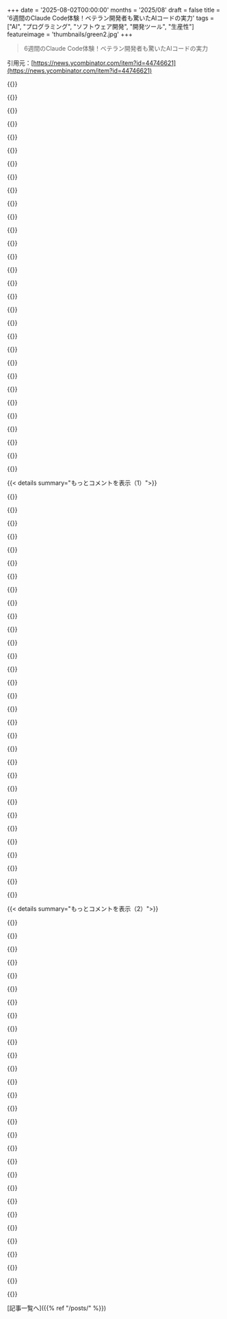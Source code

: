 +++
date = '2025-08-02T00:00:00'
months = '2025/08'
draft = false
title = '6週間のClaude Code体験！ベテラン開発者も驚いたAIコードの実力'
tags = ["AI", "プログラミング", "ソフトウェア開発", "開発ツール", "生産性"]
featureimage = 'thumbnails/green2.jpg'
+++

> 6週間のClaude Code体験！ベテラン開発者も驚いたAIコードの実力

引用元：[https://news.ycombinator.com/item?id=44746621](https://news.ycombinator.com/item?id=44746621)




{{<matomeQuote body="Claude Codeを2週間使ったけど、vibe coding懐疑派の俺も驚いたよ。使いこなすには適切な文脈やタスク分割を学ぶ必要があり、プログラミング知識は必須だ。25年の経験があるから、レビューや修正も容易。昔夢見た“コードを書かないプログラミング”が実現した感じ。Gemini CLIはClaude Codeに及ばないね。開発ツールに月＞100ドルなんて考えなかったけど、Maxプランへのアップグレードを真剣に検討中さ。" userName="lukaslalinsky" createdAt="2025/08/02 17:03:22" color="#ff5c5c">}}




{{<matomeQuote body="AIツールは、ジュニアを指導するシニア開発者向けだね。シニアからは、ジュニアがAIで遅くて不安定なコードを生成し、理解しないままPRすると聞く。俺にとっては、ボイラープレート生成やJSON変換、コードの問題点指摘が最適解。手書きコードのバグをデバッグ前に見つけられたこともあるよ。" userName="giancarlostoro" createdAt="2025/08/02 20:33:23" color="#ff5c5c">}}




{{<matomeQuote body="＞vibe coding懐疑派が驚くのは、多くの人がAIツールの期待値を極端に低く設定してるからだね。彼らはツールがゴミしか作らないと思ってるけど、実際に使ってみると低い期待値をはるかに超えるから驚くんだ。Claude Codeが100億ドルのSaaSを自動生成するわけじゃないけど、世間が評価するよりずっとパワフルなツールだよ。" userName="Aurornis" createdAt="2025/08/02 18:37:26" color="#ff5733">}}




{{<matomeQuote body="Claude Codeは良いけど、限界もある。もし全部自分で書いてたら簡単な修正や機能追加が、AI生成された理解不能なvibe codedのアーキテクチャのせいで不可能になる時が来るだろうね。" userName="MarkMarine" createdAt="2025/08/02 17:25:25" color="#ff5c5c">}}




{{<matomeQuote body="俺はvibe code懐疑派だよ。だって、それをコーディングだとは思わないからね。ちゃんとしたコードは書けるかもしれないけど、それはコーディングじゃないんだ。" userName="shortrounddev2" createdAt="2025/08/02 20:15:13" color="">}}




{{<matomeQuote body="シニア開発者によると、ジュニアはAIで遅く不安定なコードを生成し、理解せずPRするらしい。もしこれが事実なら、10年以内に完全にAIがコード生成すべきだ。そうでなければ、深い経験を要するAIツールに頼るのはプログラミング業界にとって大きな間違いだよ。" userName="yubblegum" createdAt="2025/08/03 00:52:20" color="#ff5c5c">}}




{{<matomeQuote body="コーディングは、炭素から生まれたレプリケーターしかできないってことなのかな？" userName="exe34" createdAt="2025/08/02 20:26:22" color="">}}




{{<matomeQuote body="いや、コーディングはマシンもできるよ。でも、マシンにプログラムを指示してるなら、君はコーディングしてない。マシンがしてるんだ。君はプログラマーじゃなく、ただのユーザーだよ。" userName="shortrounddev2" createdAt="2025/08/02 21:37:08" color="">}}




{{<matomeQuote body="IT教育やコンピュータサイエンス（一部はね）は、AI開発ツールを制御する方法を開発者に教えるため、ソフトウェアエンジニアリングやソフトウェアアーキテクチャのスキルにもっと注力すべきだね。" userName="ako" createdAt="2025/08/03 05:11:17" color="#38d3d3">}}




{{<matomeQuote body="AIコードの実力について、俺は長年機械にプログラムを教え続けてきたよ。<br>俺たちのCとかGoとかPythonのコードは、結局ASMとか機械語に翻訳されてるわけだし、AIがやってることも本質的には同じじゃないか？って思うんだけどな。" userName="awesome_dude" createdAt="2025/08/02 22:12:53" color="">}}




{{<matomeQuote body="AIとコンパイラは全然違うでしょ。<br>コンパイラはCとかアセンブラとかJavaみたいな形式言語と状態機械のモデルを理解して使うけど、AIはもっと曖昧な英語で結果を引き出すんだから。そこが決定的に違うんだよ。" userName="shortrounddev2" createdAt="2025/08/02 22:16:55" color="#785bff">}}




{{<matomeQuote body="いや、全然そんなことないだろ。<br>どっちも機械にアイデアをアクションに変えさせるって点では同じだよ。<br>コンパイラの制限された言語はハンディキャップでしかないし、スキルでもない。昔から「自然言語」コンパイラがゲームチェンジャーだって言われてきたけど、AIってまさにそれじゃん！<br>「コーディング」って何かって話になってくるな。" userName="awesome_dude" createdAt="2025/08/02 22:27:58" color="#38d3d3">}}




{{<matomeQuote body="脳はPCじゃないし、抽象的なルールで学ばないよ。<br>実際にやってみないとダメなんだ。<br>AIはテキスト上のコミュニケーションで動くけど、脳は現実世界からのセンサーデータで動くんだから、そこが全然違うだろ。<br>脳は言語で考えてるわけじゃないし、抽象化は苦手なんだ。<br>結局、一番の学びは「実生活で実際にやること」だよ。<br>参考になるリンクはこれ→ http://howthebrainworks.science/how_the_brain_works_/the_bra..." userName="nosianu" createdAt="2025/08/03 09:42:23" color="#785bff">}}




{{<matomeQuote body="シニア開発者として、オフショアのジュニアが書いたコードのレビューにめちゃくちゃ時間かけてきたんだけど、Claude CodeみたいなLLMコーディングツールはマジで神様からの贈り物って感じ！<br>ただ、ジュニアがこれを使うのは心配だな。適切な文脈を与えられないと、動くけどひどいコードを大量生産しちゃうからさ。" userName="channel_t" createdAt="2025/08/02 21:29:02" color="#38d3d3">}}




{{<matomeQuote body="AI使うなら、もっとちゃんと境界線を決めて、やったことをしっかりレビューしろよ。<br>明確な指示を出して、作業終わったら「お前がスタッフエンジニアかチームリーダーのつもりで、自分のgit diffをジュニアのコードだと思って厳しくレビューしろ」ってプロンプト出すんだよ。" userName="cmrdporcupine" createdAt="2025/08/02 18:04:46" color="#785bff">}}




{{<matomeQuote body="あー、「お前が間違った使い方してる」ってやつね。<br>問題はさ、AIは学習しないってことだよ。だから、ずっと監視し続けなきゃいけないんだ。<br>それなら、道端で捕まえた人をソフトウェアエンジニアに育てた方がマシだろ。" userName="GiorgioG" createdAt="2025/08/02 18:26:28" color="">}}




{{<matomeQuote body="AIの最高なところは、限られた時間でめちゃくちゃ多くのことを試せるってことだよ。<br>アイデアがあればAIでサッと作って、テストして、どこがダメか確認できるんだ。<br>AIは教育にもすげー役立つぜ。もっと実験や実践ができるようになるからな。" userName="ako" createdAt="2025/08/03 09:47:20" color="#ff5733">}}




{{<matomeQuote body="数ヶ月前まで月20ドル超えのサブスクなんてありえないって思ってたのに、今じゃMax 20プランに月200ドルも払ってるなんて驚きだよ！<br>経験豊富な開発者として、他のツールは使い物にならなかったけど、Claude Codeはマジでレベルが違うね。<br>手作業は多いけど、こいつに要求を完全に理解させてからやらせてレビューするんだ。<br>「ちょっと間抜けだけどめちゃくちゃ知識があって、超高速で文句言わないジュニアエンジニア」って感じかな。これがソフト開発の未来だね！" userName="msikora" createdAt="2025/08/02 20:18:37" color="#ff33a1">}}




{{<matomeQuote body="最近のClaudeモデルは、SQLの記述や編集では信用できないって感じてるよ。<br>例えば、条件は正しく書いても、ANDとかORの周りにカッコを追加しないんだ。<br>（Gemini Proはちゃんとそれをバグだって指摘したけどね）。" userName="baq" createdAt="2025/08/02 17:42:14" color="">}}




{{<matomeQuote body="AIを使ったらAIの使い方を学ぶだけで、ちゃんとしたアーキテクチャでメンテナブルなソフトを作る方法は学べないよ。限られた時間で多くをこなせても、知識は表面的なパターン認識に過ぎない。本当にプロジェクトの本質を理解するには、やっぱ自分で手を動かして何かを作る経験と組み合わせるのが大事だね。" userName="Archer6621" createdAt="2025/08/03 11:00:22" color="#ff5733">}}




{{<matomeQuote body="ふと思ったんだけどさ。もしシニア開発者はClaude Codeから恩恵を受けるけど、ジュニア開発者はそうじゃないってのが本当なら、どうなるんだろ？新しく登場する”10x”エンジニアが、ジュニアデベロッパーが手伝ってた仕事を全部やっちゃって、誰も新しいジュニアデベロッパーを育てなくなるんじゃないか？だって雇えないんだから。これって正しいのかな？" userName="ChuckMcM" createdAt="2025/08/03 03:37:46" color="#785bff">}}




{{<matomeQuote body="前々からそうだっただろ？1人のシニアデベロッパーなら1週間でできることが、ジュニアのチームだと4週間かかって、しかも質が悪くなるって。なのに、なぜか企業はいつも後者を選んでたよな。人員数が多い方がステータスになる、とかそういう関係あんのかな？" userName="pmg101" createdAt="2025/08/03 08:27:45" color="">}}




{{<matomeQuote body="オフショアの話、マジで同意するわ。俺も前から、マルチタイムゾーンで何日もかけてやり取りするのを避けるために、タスクをめちゃくちゃ細かく分解して、予想される問題は全部自分で潰してたんだ。そのおかげで、もはやオフショアの価値は全然感じないね。" userName="willsmith72" createdAt="2025/08/03 00:18:28" color="">}}




{{<matomeQuote body="Cursorでも同じような体験ができるのに、わざわざターミナルを使う必要ないと思うんだけどな。Claude Codeがそこまで優れてるとは思えないんだよな。" userName="asdev" createdAt="2025/08/02 18:31:21" color="">}}




{{<matomeQuote body="自然な人間の言葉を使うなら、それはもはやコーディングじゃないだろ。" userName="shortrounddev2" createdAt="2025/08/03 00:55:33" color="">}}




{{<matomeQuote body="いや、俺の経験とは違うんだよな。CursorとClaude Codeをめちゃくちゃ使おうと頑張ったんだけど。20～30回くらい、色んなプロジェクトでCodeを試したけど、ほとんど全部ダメだったよ。Python、Rust、Bashで使ったり、情報収集や整理、デバッグにも使ったけど、全部失敗。どうやったらみんな生産性上げられてるのかマジで分からん。めちゃくちゃ時間食って、何も成果なし。唯一成功したのはSQLクエリの最適化を頼んだ時だけだね。まあ、めげずにこれからも試してみるけど、何か「コツ」みたいなのが掴めてないのかもな。" userName="exfalso" createdAt="2025/08/03 08:14:09" color="#ff5733">}}




{{<matomeQuote body="インドの失業率、壊滅的なことになるだろうな。これって地政学的な問題に発展するぞ。" userName="sitkack" createdAt="2025/08/03 03:35:32" color="">}}




{{<matomeQuote body="コンパイルされるコードは決定的だけど、LLMにコードを作らせるのは非決定論的な当てずっぽうゲームだろ。コンパイラを疑う奴なんて誰もいないのに、なんでLLMは疑われるんだ？" userName="leptons" createdAt="2025/08/03 05:02:45" color="#ff5c5c">}}




{{<matomeQuote body="多くの懐疑論者が、ちょっと言い方がアレだけど不誠実なのも困るんだよな。数日前、ここで誰かが「ごちゃごちゃしたデバッグログを挿入するのは『ちゃんとしたプログラミング』で、人間がやるべき重要な仕事だ」って言ってたけど、違うだろ。Claudeなら俺がやるよりずっと速く、もっといいフォーマットでコードベース全体にログを作ってくれるから、俺はマジの問題解決に集中できるんだよ。イライラするけど、このフォーラムではよくあることさ。ごめん、正直「不誠実」は言葉が過ぎたね。意見が違うだけだ。謝るよ。" userName="Freedom2" createdAt="2025/08/02 18:45:33" color="#ff5c5c">}}




{{<matomeQuote body="Claudeはミスを見つけたりコミットメッセージを書くのが得意だよ。<br>たまにメッセージを代わりに書かせるけど、主観的な意見とか誇張を避けるように指示しないといけないんだ。「変更点を簡潔にまとめて。形容詞や最上級は使わないで。命令形を使ってね」ってね。" userName="js2" createdAt="2025/08/03 02:11:52" color="#ff5c5c">}}




{{< details summary="もっとコメントを表示（1）">}}

{{<matomeQuote body="Claudeが書いたコードをちゃんとレビューすれば、理解できないコードにはならないはずだよ。<br>プロジェクトのアーキテクチャから外れないように気を付けてる。昔、ジュニア開発者がプロジェクトを変えようとしすぎて困ったけど、Claude Codeならそういう問題はないね。" userName="lukaslalinsky" createdAt="2025/08/02 17:30:13" color="#785bff">}}




{{<matomeQuote body="Claude Codeは他のAIよりすごく優れてるよ。(2023年からAIコード生成のCLIツールを自作してて、いろんなオプションを試してきたからわかるんだ)。<br>筆者のやり方にはめちゃくちゃ同意。<br>1.モノレポは時間節約になる<br>2.良い仕様から始める<br>3.最初からテストが重要<br>4.型とリンターが助けになる<br>5.外部ドキュメントをプロジェクトに入れる<br>6.ツール習得には時間がかかるけど、Claude Codeなら楽。今週はPermisoっていうGraphQL RBACサーバーを開発したよ。<br>https://github.com/codespin-ai/permiso" userName="jeswin" createdAt="2025/08/02 15:03:54" color="#785bff">}}




{{<matomeQuote body="コメント3への返信だよ。<br>仕様書のアウトラインって具体的にどうやってるの？Markdownファイル？どれくらい詳細なの？<br>テストの件だけど、Claudeはテストフックがあると、テスト前にバグ検証する能力を失って、自動修正に入っちゃって変になることがあるんだ。テストの挙動を有効/無効にできるフラグを作ってるよ。" userName="unshavedyak" createdAt="2025/08/02 15:13:13" color="#ff33a1">}}




{{<matomeQuote body="コメント4への返信。<br>仕様書のアウトラインはMarkdownで書いて、AIに肉付けさせてるんだ。<br>その後、API署名とかDBスキーマも含む詳細なレベルになるまで洗練していく。<br>テストはまず基本的なプロトタイプを作って、そこからテストとコードを継続的に改善してるよ。型とリンティングもすごく役立つね。" userName="jeswin" createdAt="2025/08/02 15:23:32" color="#38d3d3">}}




{{<matomeQuote body="アウトラインすら自分で書かないよ。CCに計画を立てさせて、CCと一緒に反復するんだ。<br>たまにGeminiにレビューさせて、CCにGeminiの提案を適用させることもあるね。" userName="rane" createdAt="2025/08/02 18:50:36" color="#45d325">}}




{{<matomeQuote body="このワークフローのためにツールを作ったよ。MCPとバージョン管理が含まれてて、CursorとかClaude desktopとか、どんなプラットフォームでもファイルを簡単に追跡・編集できるんだ。<br>https://github.com/jerpint/context-llemur" userName="jerpint" createdAt="2025/08/03 20:27:14" color="#ff33a1">}}




{{<matomeQuote body="どんなプロジェクトがこのアプローチにもっと向いてるのかな？<br>僕のワークフローだと、LLMエージェントなしでフレームワークに頼ってて、一番難しいのはビジネスドメインの把握なんだよね。コーディングはそれに比べたらすごく楽なのに。" userName="skydhash" createdAt="2025/08/02 19:07:20" color="">}}




{{<matomeQuote body="コメント8への返信だよ。<br>LLMを使ったプログラミングで節約できる時間って、使う人のドメイン知識と問題がどれだけ一般的かによって全然違うんだよね。<br>ドメイン知識が豊富で問題が一般的だと100倍も効率が上がるけど、そうじゃないと0.1倍から10倍くらいに幅があるよ。" userName="dm3" createdAt="2025/08/03 17:03:22" color="#ff5733">}}




{{<matomeQuote body="このためにツールを作ったよ。LLMと一緒にコンテキストリポジトリを作成・維持できるんだ。<br>CLIは人間向け、MCPはLLM向け。コンテキストリポジトリにあるものは何でもLLMの次のステップに使われるべきで、タスクが進むにつれて両方が維持していく責任があるんだ。<br>https://github.com/jerpint/context-llemur" userName="jerpint" createdAt="2025/08/03 20:25:18" color="#785bff">}}




{{<matomeQuote body="俺のフローもこれと似てるんだけど、リポジトリの一部であるファイルを使ってるんだよね。おまえのツールについて質問なんだけど、Gitでバージョン管理してるのにコードじゃないコンテキストも書いてるって、何でそうしたの？例えばバックログが複数バージョンになっちゃうけど、それってどんなメリットがあるの？" userName="philipp-gayret" createdAt="2025/08/04 06:27:05" color="#45d325">}}




{{<matomeQuote body="俺が思うに、コンテキストってコードとは多少独立して進化するんだよね。でも、コードと同じように追跡したいじゃん？裏でGitを使えば、その進化を追跡したり、LLMが変更したものを元に戻したり、差分を見たりするのが簡単になるんだ。それに、ToDoや新機能のアイデアがコードベースを汚さないで追跡できるメリットもあるんだぜ。" userName="jerpint" createdAt="2025/08/06 03:45:05" color="#ff33a1">}}




{{<matomeQuote body="俺はまず基本的なMarkdownでアウトラインを書いて、次にシステムを流れるように（でもまとまった）思考でプロンプトに詳しく説明するんだ。そして、一番重要なのは「LLMが一番理解して使えるように仕様を整理して」ってモデルに頼むことだね。結果として、全部の重要な部分が入った、ずっと簡潔なドキュメントができるんだ。（あるいは、人間向けにもっと詳細な仕様を書いて、マネージャーに提出する必要があるなら、LLMにLLM向けに調整された別の仕様書を書かせることもできるよ）。" userName="ezekiel68" createdAt="2025/08/03 16:28:46" color="#45d325">}}




{{<matomeQuote body="ClaudeでPlaywrightを使うのは本当に面倒なんだよね、でもなしでは生きられない気がする。全ての機能の約70%は、Playwright周りの厄介な問題を直すのに費やされてるみたい。テストの実行、基本的なデータ設定とクリーンアップ、認証、そしてごく基本的なベストプラクティスで苦労してるんだ。俺はこれ全部をまとめたテストガイドを持ってるんだけど、何でも中途半端なんだよ…。" userName="swader999" createdAt="2025/08/02 17:29:55" color="#ff5c5c">}}




{{<matomeQuote body="モノレポは時間を節約できるって言うけど、Claudeの時間と、必要なものを探すためにツールを呼び出す大量のトークンを犠牲にしてるんだよね。Aiderの方がずっといいよ。必要なファイルを教えて、作業させられるから。Aiderはほぼ全ての点でより良いツールで、タスクに最適なLLMを使えるのに、なんでClaudeの方が人気なのか、俺にはまだ理解できないな。" userName="arevno" createdAt="2025/08/02 16:58:06" color="#ff5733">}}




{{<matomeQuote body="Aiderは必要なファイルを教えてあげれば、うまくやってくれるって言うけど、ユーザーとしては15〜30個ものファイルをいちいち指定して、漏れがあったら全部台無しになるのは嫌なんだ。コードベースをツールに指し示して「Xをやって。現在の実装やパターン、テスト、ドキュメントを見て、必要に応じて更新して。テストの実行方法はこれだよ…」って言いたいんだよね。コードベース全体をQdrantにインデックスするのも少しは役立つかもね。" userName="KronisLV" createdAt="2025/08/02 17:14:55" color="#ff33a1">}}




{{<matomeQuote body="そうしたい気持ちは分かるけど、少なくとも個人的にはAiderで手動でコンテキストを管理する方が、Claude Codeに自分で必要なものを判断させるよりもはるかに良い結果が得られたんだ。面倒だけど、何が変更されるかより意識できるし（しばらくして大きな差分を見るのに比べて）、初めからうまくいく可能性が高い小さなサブタスクに取り組むのに向いてると思うよ。" userName="macNchz" createdAt="2025/08/02 18:22:37" color="#ff5c5c">}}




{{<matomeQuote body="Claude Codeでも、関連ファイルを起点として与えられれば、ずっと良い結果が出るんだよ。その点では、この2つのツールはそんなに変わらないんだぜ。" userName="rane" createdAt="2025/08/02 18:53:29" color="#38d3d3">}}




{{<matomeQuote body="Aiderはリポジトリ全体のツリーを知ってるんだ（Gitインデックスをスキャンするからね）。ただ、指示しないとファイルは読まないだけなんだ。もしファイルへのアクセスが必要だと判断したら、追加するように促してくるよ。俺はこれがかなり良いモデルだと思うな。もちろん、オフラインでは動かないけどね。" userName="zmmmmm" createdAt="2025/08/03 00:12:27" color="#ff5c5c">}}




{{<matomeQuote body="だって、動くからだよ。正直、これに尽きるね。「fooモーダルのバーボタンがsplorkエラーで壊れてる」って一文プロンプトで、Claude Codeはfoo.tsを探し出して、それがquery.tsへのAPI呼び出しだと追跡して、関連するリンクされたモデルを取り込んで、api/slork.goまで追跡して、たいていの場合「問題を見つけました！」って直してくれるんだ。初めてこれが動くのを見た時は「Oh fuck」って瞬間だったと思うよ。驚くほど信頼性高く動くんだぜ。［ただし、LLMはバカとか、注意点は色々あるけどね］" userName="itsalotoffun" createdAt="2025/08/03 11:18:01" color="#38d3d3">}}




{{<matomeQuote body="モノレポの代わりに、別のリポジトリをワークスペースに追加する方法があるよ。Claudeにパスを教えれば、セッション中にそのコードをワークスペースに入れてくれるらしい。" userName="Seattle3503" createdAt="2025/08/03 03:52:26" color="#ff33a1">}}




{{<matomeQuote body="Aiderってやつはもっと良いよ、必要なファイルを教えて放っておけばいいから。Claudeなら/add-dirを使えばいいんじゃない？" userName="aledalgrande" createdAt="2025/08/02 20:02:58" color="">}}




{{<matomeQuote body="CCは構造が大事ってマジ同意。Djangoプロジェクトでは結構役立つけど、たまに指示は必要だね。ローカルモデルでCCを使おうとしたら、肝心な問題を避けて、新しいファイルをバンバン作るだけで困っちゃったよ。" userName="nico" createdAt="2025/08/02 15:45:55" color="#785bff">}}




{{<matomeQuote body="構造って本当に重要だよね、思考の垂れ流しを信用するより。ユニットテストでは、俺は事前にテストを書いて構造を学ばせたり、モックやテストクラスで制約を設けてる。制約があると、一からやるよりずっと良い結果が出るんだ。LLMは巨大な関数評価器で、探索空間がデカい。うまく誘導すればするほど、最適解に収束するよ。" userName="wenc" createdAt="2025/08/02 19:03:00" color="#ff5c5c">}}




{{<matomeQuote body="外部のドキュメントをプロジェクトのドキュメントに入れるって話だけどさ、ほとんどのプロジェクトのドキュメントってウェブサイトにあるじゃん？それ、わざわざ綺麗なMarkdownファイルに整形するのに時間かけるの？" userName="benhurmarcel" createdAt="2025/08/03 13:22:09" color="">}}




{{<matomeQuote body="Claude Codeの本当の力ってコード書くだけじゃないんだぜ。実はPC全体をコントロールできるんだ。CLIツールがあれば使えるし、なくてもClaudeに聞けば意外とできるかもよ。俺は画像のクロップやリサイズ、YouTubeからMP3抽出、音声ファイルの無音部分カットなんかにも使ってる。マジで時間が節約できるし、もうこれなしの生活なんて考えられないわ。" userName="arrowsmith" createdAt="2025/08/02 19:01:52" color="#45d325">}}




{{<matomeQuote body="「PRやコミット、マージされたコード行数に大きな変化はない」って記事の主張、その通りだよな。Claudeを使っても結局アウトプットは同じ。生産的だと”感じる”だけ。モデルの”子守り”に時間を食われて、結局帳消し。それに、きつい部分を丸投げするから思考の筋肉が衰えるし、スキルも落ちる。長い目で見れば、コードベースも劣化して、むしろマイナスになるかもな。" userName="risyachka" createdAt="2025/08/02 19:15:06" color="#ff33a1">}}




{{<matomeQuote body="最近ヴァイブコーディングを試してるんだけど、一番のメリットはマジで精神的な負担がないこと。コード全体を覚える必要もないし、頑固なバグに悩まされながら次の実装を考える必要もないんだ。Mr.スマートボットに聞けば、校正からドキュメンテーションまで何でもやってくれる。たまにちょっとしたミスはあるけどね。" userName="justlikereddit" createdAt="2025/08/02 19:24:56" color="#785bff">}}




{{<matomeQuote body="「CLIツールがなくてもClaudeが使える」って言うけどさ、そんなのClaude Codeいらないよ！r/unixpornとか見てみろよ。主流のOSがPCを有用なツールじゃなくて、ただの消費者向けオモチャにしちゃったって気づくはずだから。" userName="skydhash" createdAt="2025/08/02 19:27:38" color="">}}




{{<matomeQuote body="これって、自動化したい人にとっては夢が叶ったようなもんだよな。何でも自動化できるし、スクリプトも書けるし、ドキュメントも作れる。将来ローカルモデルを使うことになったとしても、俺はこのインターフェースを使い続けるだろうな。それくらいパワフルだよ。" userName="danielbln" createdAt="2025/08/02 19:13:52" color="#45d325">}}




{{<matomeQuote body="tarで解凍するのって結構複雑だし、Unixスクリプトを適当に集めるのは2025年には誰もやりたがらないだろうね。" userName="elAhmo" createdAt="2025/08/02 21:36:40" color="">}}

{{</details>}}




{{< details summary="もっとコメントを表示（2）">}}

{{<matomeQuote body="「精神的負担」ってのは筋肉の負担と一緒で、使わないとすぐ衰えちゃうもんだよ。" userName="risyachka" createdAt="2025/08/02 19:38:20" color="">}}




{{<matomeQuote body="精神的な負担がないことと脳機能の低下に確たる証拠なんてないよ。せいぜい漠然とした研究結果が出てるだけじゃん。" userName="blackqueeriroh" createdAt="2025/08/02 20:40:13" color="">}}




{{<matomeQuote body="スクリプトって？俺はもう10年も”tar xzf file”より複雑なものなんて使ってないぜ。" userName="dv_dt" createdAt="2025/08/02 21:53:54" color="">}}




{{<matomeQuote body="LLMが直せないバグにぶち当たったら、自分でコードをいじらなきゃいけなくなる。そしたらLLMが作ったコードがマジでひどいってわかるよ。" userName="phito" createdAt="2025/08/02 20:57:53" color="#ff33a1">}}




{{<matomeQuote body="長い間人間は、継続的な練習が必要な難しいことをしてきたんだよ。ピアノみたいに、ごまかせないことをする人に数ヶ月休んだらどうなるか聞いてみなよ。一度身につけたスキルは取り戻しやすいけど、使わなきゃ絶対衰えるからね。" userName="dbalatero" createdAt="2025/08/02 21:38:05" color="#785bff">}}




{{<matomeQuote body="「パソコン全体を制御できる」ってさ。それ、マルウェアみたいじゃん。" userName="EFreethought" createdAt="2025/08/03 02:39:03" color="">}}




{{<matomeQuote body="一つを覚えるのは簡単だけど、全部覚えるのは大変だよね。エージェント型のCLIがあれば、安全かどうか確認する以外何も覚える必要ないんだ。" userName="SparkyMcUnicorn" createdAt="2025/08/03 00:37:20" color="">}}




{{<matomeQuote body="俺のアセンブリのスキルはひどく衰えちゃったけど、それでいいんだよ。" userName="danielbln" createdAt="2025/08/03 05:42:12" color="">}}




{{<matomeQuote body="ちょっとした自動化のために大量のGPUをフル稼働させるなんて、夢じゃないよ。企業はそれで大損してるし、さらにコンピューターの内容まで監視に晒されちゃうんだからね。<br>https://www.wheresyoured.at/the-haters-gui/" userName="einpoklum" createdAt="2025/08/02 20:02:04" color="#45d325">}}




{{<matomeQuote body="うん、ClaudeはXKCD 1319：https://xkcd.com/1319/を終わらせたね。自動化がめっちゃ簡単になった。面倒な繰り返し作業をshell scriptで自動化しようって思ったら、Claudeが一発でやってくれる。Productivity gainsがProductivity gainsを生むループだね。" userName="arrowsmith" createdAt="2025/08/02 19:16:35" color="#45d325">}}




{{<matomeQuote body="LLMを使うのは抽象度を上げてるんじゃなくて、君の脳みそをその抽象化から完全に外しちゃうってことだよ。" userName="bluefirebrand" createdAt="2025/08/03 12:21:14" color="">}}




{{<matomeQuote body="君はコードの品質にすごく厳しいのかもだけど、俺はLLMが汚いコードを作るって思わないな。むしろ、人間よりずっと丁寧にコードを構造化して、論理的で分かりやすくしてくれるよ。例えば、変数名を最初にちょっと間違えて、後から気付いても直すのが面倒で放置したりするけど、LLMはそういう心配がない。automated refactoring toolsがあっても面倒な作業だからね。" userName="zmmmmm" createdAt="2025/08/03 00:08:43" color="#ff5733">}}




{{<matomeQuote body="まだそんなバグには遭遇してないな。もし2回目のデバッグでうまくいかなかったら、俺は別のモデルに切り替えるか、コードをconsole logsで埋め尽くさせたり、test scriptsを書かせたり、web searchさせたりするよ。これらのモデルの強み（でもあり弱み）は、無限の忍耐力があることだね。" userName="dimitri-vs" createdAt="2025/08/02 21:31:32" color="#ff33a1">}}




{{<matomeQuote body="まあ、俺と年間1200ドルのサブスクリプション代を足しても、俺2人分よりはるかに安いよ。" userName="stitched2gethr" createdAt="2025/08/02 23:38:03" color="#45d325">}}




{{<matomeQuote body="違うね、だってコントロールするのは君自身だからさ。AIじゃないよ。" userName="illusive4080" createdAt="2025/08/03 02:43:37" color="">}}




{{<matomeQuote body="俺の場合は違うな。デバイスのBluetooth protocolをreverse engineerしたんだ。wiresharkでデータストリームをcaptureするのに数日かかるところを、LLMにdumpを丸ごと投げたら、正しいoffsetを見つけるのがずっと簡単になった。たった1日で済んだよ。" userName="holoduke" createdAt="2025/08/02 19:20:51" color="#ff5733">}}




{{<matomeQuote body="`tar`コマンドは覚えるまでは意味不明だけど、学んでみれば難しくないよ。`tar xzvf ＜filename＞`は”tar eXtract Zipped Verbose File ＜filename＞”で、`tar czvf ＜filename＞ ＜files＞`は”tar Compress Zipped Verbose File ＜filename＞ ＜files＞”だ。解凍ならx、作成ならcを使う。.gzファイルを扱うならzを足す。vはファイル名をstdoutに出すoptionで、fはファイルからの読み書きを指定するんだ。それからファイル名を指定する。別に難しくないって。" userName="actinium226" createdAt="2025/08/03 13:10:02" color="">}}




{{<matomeQuote body="俺はLinux PCがcrashする原因のdiagnosisにLLMを使わせたよ。俺の代わりに`journalctl`でたくさんgreppingしてくれて、助かった。多分直ったと思うけど、様子見だね。" userName="bravesoul2" createdAt="2025/08/03 08:10:55" color="#45d325">}}




{{<matomeQuote body="Claudeは1200ドル以上かかるってのがポイントだよ。その費用を全部払うのはお前じゃないってだけ。HNには、いつかきっと破綻するであろうツールに完全に依存することに、めちゃくちゃ興奮してる奴らがゴロゴロいるみたいだね。プログラミングっていう技術が、基本的なことすらクラウドに頼るようになるなんて、マジで残念なことだよ。" userName="__loam" createdAt="2025/08/03 06:55:22" color="#45d325">}}




{{<matomeQuote body="それってさ、「車なんていらない、この自転車屋に十分長くいれば、運動して町中を移動できるって気づくさ！」って言うようなもんじゃん。" userName="knowsuchagency" createdAt="2025/08/02 20:36:06" color="">}}




{{<matomeQuote body="CLIコマンドを実行するだけじゃなくて、Claude Codeはそれらと連携できるんだよ。例えば、俺が作ったこのちっちゃなツールを使えば、Claude CodeにTmux-cliコマンド（Tmuxの便利なラッパー）を与えて、CLIアプリケーションとやり取りしたり監視したりできるんだ（https://github.com/pchalasani/claude-code-tools）。これで、Claude Codeが別のClaude Codeインスタンスを起動させてタスクを与えたり（組み込みの黒箱よりずっと良い）、ユーザー入力を必要とするCLIスクリプトとやり取りしたり、Pdbみたいなデバッガーを使ってトークン効率の良いデバッグやコード理解ができるようになるぜ。" userName="d4rkp4ttern" createdAt="2025/08/03 11:12:37" color="#ff33a1">}}




{{<matomeQuote body="モデルは構造化も論理的なシーケンスもめちゃくちゃ丁寧なんだけど、それは最初だけ。3〜4回やり取りすると、元のアーキテクチャを忘れちゃって、必要なデータ構造を重複させたり、アムネシアレベルの繰り返しや、「ほとんど同じ」ことをする重複コードができあがって、どんどん進歩の毒になるんだ。人間が介入しないと、どんどんひどくなるよ。厳密な型、明確なパターン、明確な構造を設定して、介入して説明・指示する、シニアエンジニアがジュニアのPRで「なんでこの既存のデータ構造を拡張して、XYZの自明な拡張にその呼び出しをファクタリングしなかったの？」って突き返すようなことね。「まったくその通りです！」ってな。" userName="itsalotoffun" createdAt="2025/08/03 11:10:15" color="#ff33a1">}}




{{<matomeQuote body="開発者の生産性が上がると、ソフトウェアの需要も増えて、その生産性向上が給料アップにつながることを期待してるぜ。" userName="jppittma" createdAt="2025/08/04 10:25:30" color="">}}




{{<matomeQuote body="まあ、俺には正しい解決策を見つけるまで待つ忍耐力がないんだよね、あはは。" userName="phito" createdAt="2025/08/02 22:22:38" color="">}}




{{<matomeQuote body="俺はClaude Codeを使い始めて2週間、毎日12〜16時間使ってるぜ。<br>見つけたコツはこれだ！<br>1. すぐにSonnetに変えること（CLIは最大ユーザー向けにOpusがデフォルトだけど、Opusでコーディングを広範囲に試したけどSonnetの品質には全然及ばなかった）。<br>2. 圧縮（Compacting）はよく進行を止めるよ。圧縮後に元のコード品質に戻すのは難しい。<br>3. 最初のプロンプトはめちゃくちゃ重要で、全体の雰囲気（vibe）を決める。Claudeのインスタンスが躊躇したり、疑ったり、時には失礼だったりするなら、セッションを終了してやり直した方がいつも良いね。<br>4. より効果的なフレーズがある。「ごめんなさい、これは悪い提案かもしれませんが、XとYを実装したいです」って試してみて。なぜかClaudeはもっと手伝おうと積極的になるんだ。<br>5. Dockerオーケストレーションを使ったモノリシック化：Claude自身にDockerコンテナを管理させたり、エラーログをチェックさせたり、削除させたり、再構築させたりし始めたら、実質10倍速くなったよ。今じゃ、まったく新しいサービスをゼロからDockerコンテナで運用可能にするまで、一つのClaudeプロンプトでできるぜ。" userName="buffer1337" createdAt="2025/08/02 18:47:12" color="#38d3d3">}}




{{<matomeQuote body="5. Dockerだけじゃない、Playwright MCPサーバーを使えばUIでの実装が見えるようにできるよ。<br>6. プランモードで始めて、満足するまでプランを繰り返すんだ。<br>7. スラッシュコマンドを使おう。それらは、開始コンテキストを提供したり、Githubとやり取りするためにghのようなツールを使えることを思い出させたりできる、時間とともに改善できるミニプロンプトだよ。<br>1.については同意できないな。2.良いキリがいいところで圧縮するべきだよ、0%に追い込まれてからじゃなくてね。" userName="aledalgrande" createdAt="2025/08/02 19:57:09" color="#ff5733">}}




{{<matomeQuote body="Playwright MCPサーバーじゃなくて、ただの`$ playwright`でいいんだよ。MCPの面倒な手続き（と無駄なトークン）をスキップして、Claude CodeにCLIツールを使わせればいい。驚くほどうまくいくぜ。" userName="itsalotoffun" createdAt="2025/08/03 11:28:31" color="#785bff">}}




{{<matomeQuote body="エージェントを使ってコードを検証するんだ。過剰設計されてないか、規約や仕様に合ってるか、実際に実装されてるか、それとも半分デタラメか。俺は機能やタスクの終わりに3つのエージェントを走らせるんだけど、ほとんどいつもOpusをワークベンチに戻して色々直させてるよ。それに、エージェントは独自のコンテキストを持ってるから、メインのコンテキストを汚さずに長く使えるんだ。" userName="danielbln" createdAt="2025/08/02 20:45:28" color="#ff5733">}}

{{</details>}}



[記事一覧へ]({{% ref "/posts/" %}})
